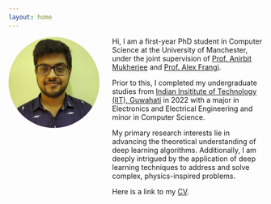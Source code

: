 ```yaml
---
layout: home
---
```


<img style="float: left; width: 180px; margin-right: 25px; margin-bottom: 1000px; border-radius: 50%; object-fit: cover;" src="/assets/img/img.jpeg">


Hi, I am a first-year PhD student in Computer Science at the University of Manchester, under the joint supervision of [Prof. Anirbit Mukherjee](https://anirbit-ai.github.io) and [Prof. Alex Frangi](https://research.manchester.ac.uk/en/persons/alejandro-frangi).

Prior to this, I completed my undergraduate studies from [Indian Insititute of Technology (IIT), Guwahati](https://www.iitg.ac.in) in 2022 with a major in Electronics and Electrical Engineering and minor in Computer Science.

My primary research interests lie in advancing the theoretical understanding of deep learning algorithms. Additionally, I am deeply intrigued by the application of deep learning techniques to address and solve complex, physics-inspired problems.

Here is a link to my [CV](/assets/Curriculum_Vitae.pdf).